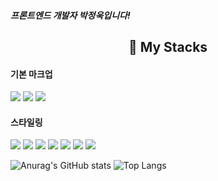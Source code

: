 ##### 프론트엔드 개발자 박정욱입니다!
 <div align="center">
 
  ## 📘 My Stacks
 </div>
 
 #### 기본 마크업
 <img src="https://img.shields.io/badge/HTML-E34F26?style=for-the-badge&logo=html5&logoColor=ffffff"/> <img src="https://img.shields.io/badge/CSS-1572B6?style=for-the-badge&logo=css3&logoColor=ffffff"/> <img src="https://img.shields.io/badge/JavaScript-F7DF1E?style=for-the-badge&logo=javascript&logoColor=ffffff"/>
 #### 스타일링
 <img src="https://img.shields.io/badge/Styled Components-DB7093?style=for-the-badge&logo=styledcomponents&logoColor=ffffff"/>
 <img src="https://img.shields.io/badge/Tailwind CSS-06B6D4?style=for-the-badge&logo=tailwindcss&logoColor=ffffff"/>
 <img src="https://img.shields.io/badge/SCSS-CC6699?style=for-the-badge&logo=sass&logoColor=ffffff"/>
 

<img src="https://img.shields.io/badge/Node.js-339933?style=flat-square&logoColor=white"/>
<img src="https://img.shields.io/badge/Express.js-F7DF1E?style=flat-square&logoColor=white"/>
<img src="https://img.shields.io/badge/React.js-61DAFB?style=flat-square&logoColor=white"/>
<img src="https://img.shields.io/badge/Next.js-000000?style=flat-square&logoColor=white"/>


![Anurag's GitHub stats](https://github-readme-stats.vercel.app/api?username=jundemi&theme=react&show_icons=true)
![Top Langs](https://github-readme-stats.vercel.app/api/top-langs/?username=jundemi&layout=compact&theme=tokyonight)
